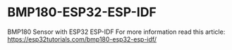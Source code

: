 # BMP180-ESP32-ESP-IDF
BMP180 Sensor with ESP32 ESP-IDF
For more information read this article: 
https://esp32tutorials.com/bmp180-esp32-esp-idf/
